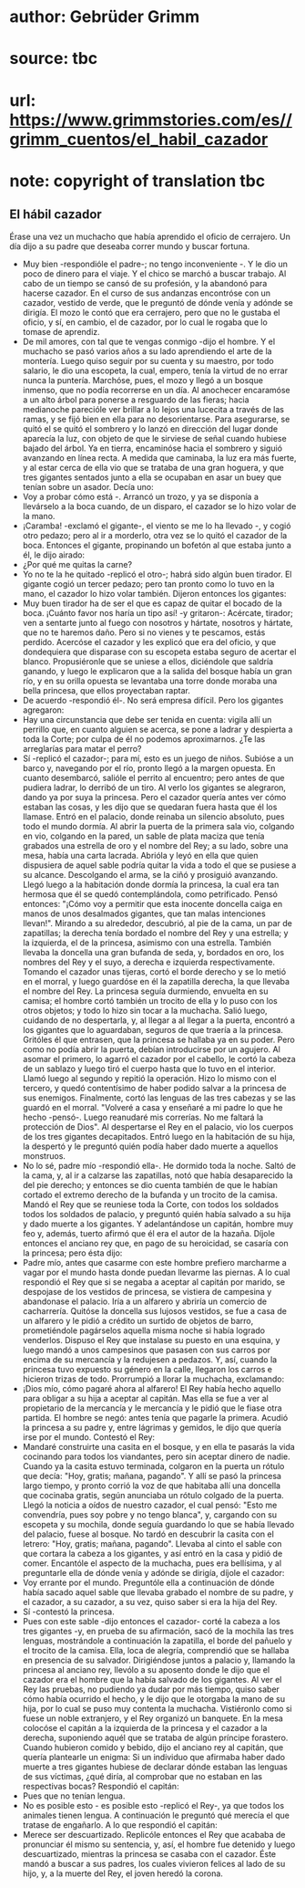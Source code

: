 # author: Gebrüder Grimm
# source: tbc
# url: https://www.grimmstories.com/es//grimm_cuentos/el_habil_cazador
# note: copyright of translation tbc

## El hábil cazador 

Érase una vez un muchacho que había aprendido el oficio de cerrajero. Un
día dijo a su padre que deseaba correr mundo y buscar fortuna.
- Muy bien -respondióle el padre-; no tengo inconveniente -. Y le dio un
poco de dinero para el viaje. Y el chico se marchó a buscar trabajo. Al
cabo de un tiempo se cansó de su profesión, y la abandonó para hacerse
cazador. En el curso de sus andanzas encontróse con un cazador, vestido
de verde, que le preguntó de dónde venía y adónde se dirigía. El mozo le
contó que era cerrajero, pero que no le gustaba el oficio, y sí, en
cambio, el de cazador, por lo cual le rogaba que lo tomase de aprendiz.
- De mil amores, con tal que te vengas conmigo -dijo el hombre. Y el
muchacho se pasó varios años a su lado aprendiendo el arte de la
montería. Luego quiso seguir por su cuenta y su maestro, por todo
salario, le dio una escopeta, la cual, empero, tenía la virtud de no
errar nunca la puntería. Marchóse, pues, el mozo y llegó a un bosque
inmenso, que no podía recorrerse en un día. Al anochecer encaramóse a un
alto árbol para ponerse a resguardo de las fieras; hacia medianoche
parecióle ver brillar a lo lejos una lucecita a través de las ramas, y
se fijó bien en ella para no desorientarse. Para asegurarse, se quitó el
se quitó el sombrero y lo lanzó en dirección del lugar donde aparecía la
luz, con objeto de que le sirviese de señal cuando hubiese bajado del
árbol. Ya en tierra, encaminóse hacia el sombrero y siguió avanzando en
línea recta. A medida que caminaba, la luz era más fuerte, y al estar
cerca de ella vio que se trataba de una gran hoguera, y que tres
gigantes sentados junto a ella se ocupaban en asar un buey que tenían
sobre un asador. Decía uno:
- Voy a probar cómo está -. Arrancó un trozo, y ya se disponía a
llevárselo a la boca cuando, de un disparo, el cazador se lo hizo volar
de la mano.
- ¡Caramba! -exclamó el gigante-, el viento se me lo ha llevado -, y
cogió otro pedazo; pero al ir a morderlo, otra vez se lo quitó el
cazador de la boca. Entonces el gigante, propinando un bofetón al que
estaba junto a él, le dijo airado:
- ¿Por qué me quitas la carne?
- Yo no te la he quitado -replicó el otro-; habrá sido algún buen
tirador.
El gigante cogió un tercer pedazo; pero tan pronto como lo tuvo en la
mano, el cazador lo hizo volar también. Dijeron entonces los gigantes:
- Muy buen tirador ha de ser el que es capaz de quitar el bocado de la
boca. ¡Cuánto favor nos haría un tipo así! -y gritaron-: Acércate,
tirador; ven a sentarte junto al fuego con nosotros y hártate, nosotros
y hártate, que no te haremos daño. Pero si no vienes y te pescamos,
estás perdido.
Acercóse el cazador y les explicó que era del oficio, y que dondequiera
que disparase con su escopeta estaba seguro de acertar el blanco.
Propusiéronle que se uniese a ellos, diciéndole que saldría ganando, y
luego le explicaron que a la salida del bosque había un gran río, y en
su orilla opuesta se levantaba una torre donde moraba una bella
princesa, que ellos proyectaban raptar.
- De acuerdo -respondió él-. No será empresa difícil.
Pero los gigantes agregaron:
- Hay una circunstancia que debe ser tenida en cuenta: vigila allí un
perrillo que, en cuanto alguien se acerca, se pone a ladrar y despierta
a toda la Corte; por culpa de él no podemos aproximarnos. ¿Te las
arreglarías para matar el perro?
- Sí -replicó el cazador-; para mí, esto es un juego de niños.
Subióse a un barco y, navegando por el río, pronto llegó a la margen
opuesta. En cuanto desembarcó, salióle el perrito al encuentro; pero
antes de que pudiera ladrar, lo derribó de un tiro. Al verlo los
gigantes se alegraron, dando ya por suya la princesa. Pero el cazador
quería antes ver cómo estaban las cosas, y les dijo que se quedaran
fuera hasta que él los llamase. Entró en el palacio, donde reinaba un
silencio absoluto, pues todo el mundo dormía. Al abrir la puerta de la
primera sala vio, colgando en vio, colgando en la pared, un sable de
plata maciza que tenía grabados una estrella de oro y el nombre del Rey;
a su lado, sobre una mesa, había una carta lacrada. Abrióla y leyó en
ella que quien dispusiera de aquel sable podría quitar la vida a todo el
que se pusiese a su alcance. Descolgando el arma, se la ciñó y prosiguió
avanzando. Llegó luego a la habitación donde dormía la princesa, la cual
era tan hermosa que él se quedó contemplándola, como petrificado. Pensó
entonces: "¡Cómo voy a permitir que esta inocente doncella caiga en
manos de unos desalmados gigantes, que tan malas intenciones llevan!".
Mirando a su alrededor, descubrió, al pie de la cama, un par de
zapatillas; la derecha tenía bordado el nombre del Rey y una estrella; y
la izquierda, el de la princesa, asimismo con una estrella. También
llevaba la doncella una gran bufanda de seda, y, bordados en oro, los
nombres del Rey y el suyo, a derecha e izquierda respectivamente.
Tomando el cazador unas tijeras, cortó el borde derecho y se lo metió en
el morral, y luego guardóse en él la zapatilla derecha, la que llevaba
el nombre del Rey. La princesa seguía durmiendo, envuelta en su camisa;
el hombre cortó también un trocito de ella y lo puso con los otros
objetos; y todo lo hizo sin tocar a la muchacha. Salió luego, cuidando
de no despertarla, y, al llegar a al llegar a la puerta, encontró a los
gigantes que lo aguardaban, seguros de que traería a la princesa.
Gritóles él que entrasen, que la princesa se hallaba ya en su poder.
Pero como no podía abrir la puerta, debían introducirse por un agujero.
Al asomar el primero, lo agarró el cazador por el cabello, le cortó la
cabeza de un sablazo y luego tiró el cuerpo hasta que lo tuvo en el
interior. Llamó luego al segundo y repitió la operación. Hizo lo mismo
con el tercero, y quedó contentísimo de haber podido salvar a la
princesa de sus enemigos. Finalmente, cortó las lenguas de las tres
cabezas y se las guardó en el morral. "Volveré a casa y enseñaré a mi
padre lo que he hecho -pensó-. Luego reanudaré mis correrías. No me
faltará la protección de Dios".
Al despertarse el Rey en el palacio, vio los cuerpos de los tres
gigantes decapitados. Entró luego en la habitación de su hija, la
despertó y le preguntó quién podía haber dado muerte a aquellos
monstruos.
- No lo sé, padre mío -respondió ella-. He dormido toda la noche.
Saltó de la cama, y, al ir a calzarse las zapatillas, notó que había
desaparecido la del pie derecho; y entonces se dio cuenta también de que
le habían cortado el extremo derecho de la bufanda y un trocito de la
camisa. Mandó el Rey que se reuniese toda la Corte, con todos los
soldados todos los soldados de palacio, y preguntó quién había salvado a
su hija y dado muerte a los gigantes. Y adelantándose un capitán, hombre
muy feo y, además, tuerto afirmó que él era el autor de la hazaña.
Díjole entonces el anciano rey que, en pago de su heroicidad, se casaría
con la princesa; pero ésta dijo:
- Padre mío, antes que casarme con este hombre prefiero marcharme a
vagar por el mundo hasta donde puedan llevarme las piernas.
A lo cual respondió el Rey que si se negaba a aceptar al capitán por
marido, se despojase de los vestidos de princesa, se vistiera de
campesina y abandonase el palacio. Iría a un alfarero y abriría un
comercio de cacharrería. Quitóse la doncella sus lujosos vestidos, se
fue a casa de un alfarero y le pidió a crédito un surtido de objetos de
barro, prometiéndole pagárselos aquella misma noche si había logrado
venderlos. Dispuso el Rey que instalase su puesto en una esquina, y
luego mandó a unos campesinos que pasasen con sus carros por encima de
su mercancía y la redujesen a pedazos. Y, así, cuando la princesa tuvo
expuesto su género en la calle, llegaron los carros e hicieron trizas de
todo. Prorrumpió a llorar la muchacha, exclamando:
- ¡Dios mío, cómo pagaré ahora al alfarero!
El Rey había hecho aquello para obligar a su hija a aceptar al capitán.
Mas ella se fue a ver al propietario de la mercancía y le mercancía y le
pidió que le fiase otra partida. El hombre se negó: antes tenía que
pagarle la primera. Acudió la princesa a su padre y, entre lágrimas y
gemidos, le dijo que quería irse por el mundo. Contestó el Rey:
- Mandaré construirte una casita en el bosque, y en ella te pasarás la
vida cocinando para todos los viandantes, pero sin aceptar dinero de
nadie.
Cuando ya la casita estuvo terminada, colgaron en la puerta un rótulo
que decía: "Hoy, gratis; mañana, pagando". Y allí se pasó la princesa
largo tiempo, y pronto corrió la voz de que habitaba allí una doncella
que cocinaba gratis, según anunciaba un rótulo colgado de la puerta.
Llegó la noticia a oídos de nuestro cazador, el cual pensó:
"Esto me convendría, pues soy pobre y no tengo blanca", y, cargando
con su escopeta y su mochila, donde seguía guardando lo que se había
llevado del palacio, fuese al bosque. No tardó en descubrir la casita
con el letrero: "Hoy, gratis; mañana, pagando". Llevaba al cinto el
sable con que cortara la cabeza a los gigantes, y así entró en la casa y
pidió de comer. Encantóle el aspecto de la muchacha, pues era bellísima,
y al preguntarle ella de dónde venía y adónde se dirigía, díjole el
cazador:
- Voy errante por el mundo.
Preguntóle ella a continuación de dónde había sacado aquel sable que
llevaba grabado el nombre de su padre, y el cazador, a su cazador, a su
vez, quiso saber si era la hija del Rey.
- Sí -contestó la princesa.
- Pues con este sable -dijo entonces el cazador- corté la cabeza a los
tres gigantes -y, en prueba de su afirmación, sacó de la mochila las
tres lenguas, mostrándole a continuación la zapatilla, el borde del
pañuelo y el trocito de la camisa. Ella, loca de alegría, comprendió que
se hallaba en presencia de su salvador. Dirigiéndose juntos a palacio y,
llamando la princesa al anciano rey, llevólo a su aposento donde le dijo
que el cazador era el hombre que la había salvado de los gigantes. Al
ver el Rey las pruebas, no pudiendo ya dudar por más tiempo, quiso saber
cómo había ocurrido el hecho, y le dijo que le otorgaba la mano de su
hija, por lo cual se puso muy contenta la muchacha. Vistiéronlo como si
fuese un noble extranjero, y el Rey organizó un banquete. En la mesa
colocóse el capitán a la izquierda de la princesa y el cazador a la
derecha, suponiendo aquél que se trataba de algún príncipe forastero.
Cuando hubieron comido y bebido, dijo el anciano rey al capitán, que
quería plantearle un enigma: Si un individuo que afirmaba haber dado
muerte a tres gigantes hubiese de declarar dónde estaban las lenguas de
sus víctimas, ¿qué diría, al comprobar que no estaban en las respectivas
bocas? Respondió el capitán:
- Pues que no tenían lengua.
- No es posible esto - es posible esto -replicó el Rey-, ya que todos
los animales tienen lengua.
A continuación le preguntó qué merecía el que tratase de engañarlo. A lo
que respondió el capitán:
- Merece ser descuartizado.
Replicóle entonces el Rey que acababa de pronunciar él mismo su
sentencia, y, así, el hombre fue detenido y luego descuartizado,
mientras la princesa se casaba con el cazador. Éste mandó a buscar a sus
padres, los cuales vivieron felices al lado de su hijo, y, a la muerte
del Rey, el joven heredó la corona.
